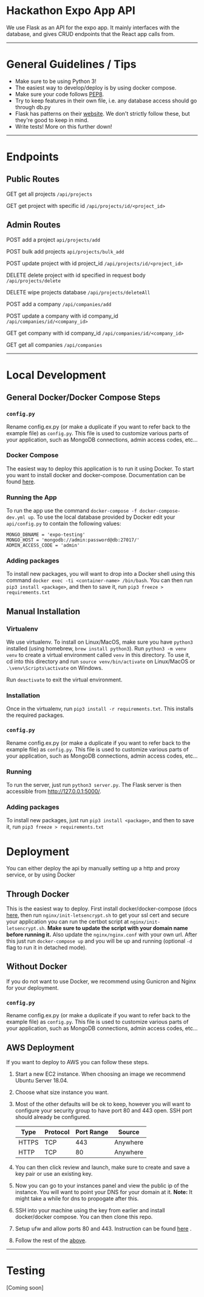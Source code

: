 # Hackathon Expo App API

We use Flask as an API for the expo app. It mainly interfaces with the database, and gives CRUD endpoints that the React app calls from.
___
# General Guidelines / Tips

* Make sure to be using Python 3!
* The easiest way to develop/deploy is by using docker compose.
* Make sure your code follows [PEP8](https://www.python.org/dev/peps/pep-0008/).
* Try to keep features in their own file, i.e. any database access should go through db.py
* Flask has patterns on their [website](http://flask.pocoo.org/docs/1.0/patterns/). We don't strictly follow these, but they're good to keep in mind.
* Write tests! More on this further down!

___
# Endpoints
## Public Routes

GET get all projects `/api/projects`

GET get project with specific id `/api/projects/id/<project_id>`

## Admin Routes

POST add a project `api/projects/add`

POST bulk add projects `api/projects/bulk_add`

POST update project with id project_id `/api/projects/id/<project_id>`

DELETE delete project with id specified in request body `/api/projects/delete`

DELETE wipe projects database `/api/projects/deleteAll`

POST add a company `/api/companies/add`

POST update a company with id company_id `/api/companies/id/<company_id>`

GET get company with id company_id `/api/companies/id/<company_id>`

GET get all companies `/api/companies`

___
# Local Development
## General Docker/Docker Compose Steps
### `config.py`
Rename config.ex.py (or make a duplicate if you want to refer back to the example file) as `config.py`. This file is used to customize various parts of your application, such as MongoDB connections, admin access codes, etc...
### Docker Compose
The easiest way to deploy this application is to run it using Docker. To start you want to install docker and docker-compose. Documentation can be found [here](https://www.docker.com/).
### Running the App
To run the app use the command `docker-compose -f docker-compose-dev.yml up`.  To use the local database provided by Docker edit your `api/config.py` to contain the following values:
```
MONGO_DBNAME = 'expo-testing'
MONGO_HOST = 'mongodb://admin:password@db:27017/'
ADMIN_ACCESS_CODE = 'admin'
```
### Adding packages
To install new packages, you will want to drop into a Docker shell using this command `docker exec -ti <container-name> /bin/bash`. You can then run `pip3 install <package>`, and then to save it, run `pip3 freeze > requirements.txt`

## Manual Installation
### Virtualenv
We use virtualenv. To install on Linux/MacOS, make sure you have `python3` installed (using homebrew, `brew install python3`). Run `python3 -m venv venv` to create a virtual environment called `venv` in this directory. To use it, cd into this directory and run `source venv/bin/activate` on Linux/MacOS or `.\venv\Scripts\activate` on Windows.

Run `deactivate` to exit the virtual environment.

### Installation
Once in the virtualenv, run `pip3 install -r requirements.txt`. This installs the required packages.

### `config.py`
Rename config.ex.py (or make a duplicate if you want to refer back to the example file) as `config.py`. This file is used to customize various parts of your application, such as MongoDB connections, admin access codes, etc...

### Running
To run the server, just run `python3 server.py`. The Flask server is then accessible from http://127.0.0.1:5000/.

### Adding packages
To install new packages, just run `pip3 install <package>`, and then to save it, run `pip3 freeze > requirements.txt`


# Deployment
You can either deploy the api by manually setting up a http and proxy service, or by using Docker
## Through Docker
This is the easiest way to deploy. First install docker/docker-compose (docs [here]((https://www.docker.com/)), then run `nginx/init-letsencrypt.sh` to get your ssl cert and secure your application you can run the certbot script at `nginx/init-letsencrypt.sh`.
**Make sure to update the script with your domain name before running it.**
Also update the `nginx/nginx.conf` with your own url. After this just run `docker-compose up` and you will be up and running (optional `-d` flag to run it in detached mode).
## Without Docker
If you do not want to use Docker, we recommend using Gunicron and Nginx for your deployment.
### `config.py`
Rename config.ex.py (or make a duplicate if you want to refer back to the example file) as `config.py`. This file is used to customize various parts of your application, such as MongoDB connections, admin access codes, etc...
## AWS Deployment
If you want to deploy to AWS you can follow these steps.

1. Start a new EC2 instance. When choosing an image we recommend Ubuntu Server 18.04.
2. Choose what size instance you want.
3. Most of the other defaults will be ok to keep, however you will want to configure your security group to have port 80 and 443 open. SSH port should already be configured.
   
   | Type | Protocol | Port Range | Source |
   | --- | --- | --- | --- |
   | HTTPS | TCP | 443 | Anywhere |
   | HTTP | TCP | 80 | Anywhere |
4. You can then click review and launch, make sure to create and save a key pair or use an existing key.
5. Now you can go to your instances panel and view the public ip of the instance. You will want to point your DNS for your domain at it. **Note:** It might take a while for dns to propogate after this.
6. SSH into your machine using the key from earlier and install docker/docker compose. You can then clone this repo.
7. Setup ufw and allow ports 80 and 443. Instruction can be found [here](https://www.digitalocean.com/community/tutorials/how-to-set-up-a-firewall-with-ufw-on-ubuntu-18-04) .
7. Follow the rest of the [above](#Through-Docker).

---

# Testing
[Coming soon]